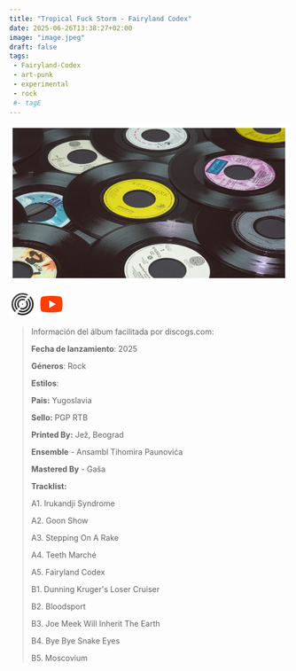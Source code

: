 ```yaml
---
title: "Tropical Fuck Storm - Fairyland Codex"
date: 2025-06-26T13:38:27+02:00
image: "image.jpeg"
draft: false
tags:
 - Fairyland-Codex
 - art-punk
 - experimental
 - rock
 #- tagE
---
```

![cover](image.jpeg (Tropical-Fuck-Storm - Fairyland-Codex))
 
[![discogs](../links/svg/discogs.png (discogs))](https://www.discogs.com/master/3883309)
[![youtube](../links/svg/youtube.png (youtube))](https://www.youtube.com/playlist?list=PLrrrLOu1whQzUgBJKi630JitDuJJJ0XTs)
 
<!-- [![bandcamp](../links/svg/bandcamp.png (bandcamp))](error) error busqueda -->
<!-- [![lastfm](../links/svg/lastfm.png (lastfm))]() -->
<!-- [![musicbrainz](../links/svg/musicbrainz.png (musicbrainz))]() -->
<!-- [![spotify](../links/svg/spotify.png (putify))]() -->
<!-- [![wikipedia](../links/svg/wikipedia.png (wikipedia))](error) -->
 
> Información del álbum facilitada por discogs.com:
> 
> **Fecha de lanzamiento**: 2025
> 
> **Géneros**: Rock
> 
> **Estilos**: 
> 
> **Pais:** Yugoslavia
> 
> **Sello:** PGP RTB
> 
> **Printed By:** Jež, Beograd
> 
> **Ensemble** - Ansambl Tihomira Paunovića
> 
> **Mastered By** - Gaša
> 
> 
> 
> **Tracklist:**
> 
>   A1. Irukandji Syndrome    
> 
>   A2. Goon Show    
> 
>   A3. Stepping On A Rake    
> 
>   A4. Teeth Marché    
> 
>   A5. Fairyland Codex    
> 
>   B1. Dunning Kruger's Loser Cruiser    
> 
>   B2. Bloodsport    
> 
>   B3. Joe Meek Will Inherit The Earth    
> 
>   B4. Bye Bye Snake Eyes    
> 
>   B5. Moscovium    
> 
